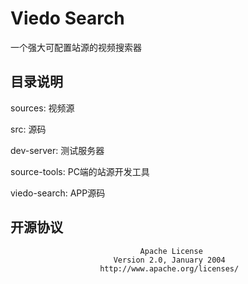 # Viedo Search
一个强大可配置站源的视频搜索器

## 目录说明

sources: 视频源

src: 源码

  dev-server: 测试服务器

  source-tools: PC端的站源开发工具

  viedo-search: APP源码

## 开源协议

                                 Apache License
                           Version 2.0, January 2004
                        http://www.apache.org/licenses/